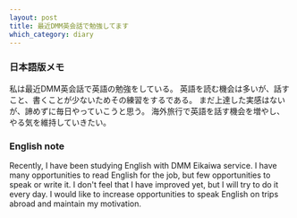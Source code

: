 ```yaml
---
layout: post
title: 最近DMM英会話で勉強してます
which_category: diary
---
```


### 日本語版メモ
私は最近DMM英会話で英語の勉強をしている。
英語を読む機会は多いが、話すこと、書くことが少ないためその練習をするである。
まだ上達した実感はないが、諦めずに毎日やっていこうと思う。
海外旅行で英語を話す機会を増やし、やる気を維持していきたい。

### English note
Recently, I have been studying English with DMM Eikaiwa service.
I have many opportunities to read English for the job, but few opportunities to speak or write it.
I don't feel that I have improved yet, but I will try to do it every day.
I would like to increase opportunities to speak English on trips abroad and maintain my motivation.